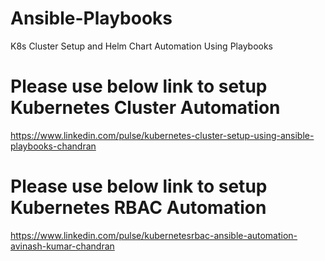 # Ansible-Playbooks

K8s Cluster Setup and Helm Chart Automation Using Playbooks

# Please use below link to setup Kubernetes Cluster Automation

https://www.linkedin.com/pulse/kubernetes-cluster-setup-using-ansible-playbooks-chandran

# Please use below link to setup Kubernetes RBAC Automation

https://www.linkedin.com/pulse/kubernetesrbac-ansible-automation-avinash-kumar-chandran



